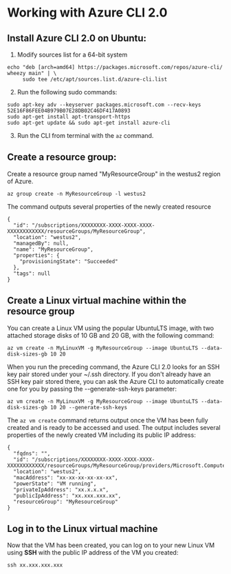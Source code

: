 # Working with Azure CLI 2.0

## Install Azure CLI 2.0 on Ubuntu:
1. Modify sources list for a 64-bit system
```shell
echo "deb [arch=amd64] https://packages.microsoft.com/repos/azure-cli/ wheezy main" | \
     sudo tee /etc/apt/sources.list.d/azure-cli.list
```
2. Run the following sudo commands:
```shell
sudo apt-key adv --keyserver packages.microsoft.com --recv-keys 52E16F86FEE04B979B07E28DB02C46DF417A0893
sudo apt-get install apt-transport-https
sudo apt-get update && sudo apt-get install azure-cli
```
3. Run the CLI from terminal with the `az` command.

## Create a resource group:
Create a resource group named "MyResourceGroup" in the westus2 region of Azure.
```shell
az group create -n MyResourceGroup -l westus2
```
The command outputs several properties of the newly created resource
```
{
  "id": "/subscriptions/XXXXXXXX-XXXX-XXXX-XXXX-XXXXXXXXXXXX/resourceGroups/MyResourceGroup",
  "location": "westus2",
  "managedBy": null,
  "name": "MyResourceGroup",
  "properties": {
    "provisioningState": "Succeeded"
  },
  "tags": null
}
```

## Create a Linux virtual machine within the resource group
You can create a Linux VM using the popular UbuntuLTS image, with two attached storage disks of 10 GB and 20 GB, with the following command:
```shell
az vm create -n MyLinuxVM -g MyResourceGroup --image UbuntuLTS --data-disk-sizes-gb 10 20
```
When you run the preceding command, the Azure CLI 2.0 looks for an SSH key pair stored under your ~/.ssh directory. If you don't already have an SSH key pair stored there, you can ask the Azure CLI to automatically create one for you by passing the --generate-ssh-keys parameter:
```shell
az vm create -n MyLinuxVM -g MyResourceGroup --image UbuntuLTS --data-disk-sizes-gb 10 20 --generate-ssh-keys
```
The `az vm create` command returns output once the VM has been fully created and is ready to be accessed and used. The output includes several properties of the newly created VM including its public IP address:
```
{
  "fqdns": "",
  "id": "/subscriptions/XXXXXXXX-XXXX-XXXX-XXXX-XXXXXXXXXXXX/resourceGroups/MyResourceGroup/providers/Microsoft.Compute/virtualMachines/MyLinuxVM",
  "location": "westus2",
  "macAddress": "xx-xx-xx-xx-xx-xx",
  "powerState": "VM running",
  "privateIpAddress": "xx.x.x.x",
  "publicIpAddress": "xx.xxx.xxx.xx",
  "resourceGroup": "MyResourceGroup"
}
```

## Log in to the Linux virtual machine
Now that the VM has been created, you can log on to your new Linux VM using **SSH** with the public IP address of the VM you created:
```shell
ssh xx.xxx.xxx.xxx
```



